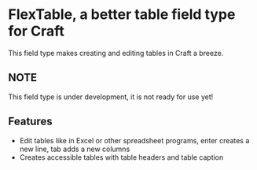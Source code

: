 # FlexTable, a better table field type for Craft

This field type makes creating and editing tables in Craft a breeze.

## NOTE
This field type is under development, it is not ready for use yet!

## Features

* Edit tables like in Excel or other spreadsheet programs, enter creates a new line, tab adds a new columns
* Creates accessible tables with table headers and table caption